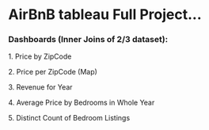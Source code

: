 <h1>AirBnB tableau Full Project...</h1>
<h3>Dashboards (Inner Joins of 2/3 dataset):</h3>
<p>
  1. Price by ZipCode
</p>
<p>
    2. Price per ZipCode (Map)
</p>
<p>
  3. Revenue for Year
</p>
  <p>
     4. Average Price by Bedrooms in Whole Year
  </p>
 <p>
   5. Distinct Count of Bedroom Listings
 </p>
